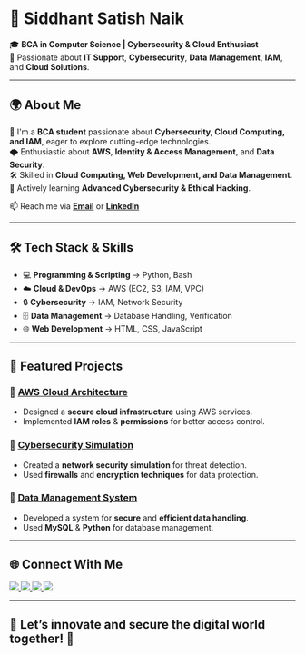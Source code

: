 # 🚀 Siddhant Satish Naik  

🎓 **BCA in Computer Science | Cybersecurity & Cloud Enthusiast**  
🔹 Passionate about **IT Support**, **Cybersecurity**, **Data Management**, **IAM**, and **Cloud Solutions**.  

---

## 🌍 About Me  

🎯 I'm a **BCA student** passionate about **Cybersecurity, Cloud Computing, and IAM**, eager to explore cutting-edge technologies.  
🌩️ Enthusiastic about **AWS**, **Identity & Access Management**, and **Data Security**.  
🛠️ Skilled in **Cloud Computing, Web Development, and Data Management**.  
🌱 Actively learning **Advanced Cybersecurity & Ethical Hacking**.  

📫 Reach me via **[Email](mailto:siddhantnaik909@gmail.com)** or **[LinkedIn](https://www.linkedin.com/in/siddhant-naik-349170333)**  

---

## 🛠 Tech Stack & Skills  

- 💻 **Programming & Scripting** → Python, Bash  
- ☁️ **Cloud & DevOps** → AWS (EC2, S3, IAM, VPC)  
- 🔒 **Cybersecurity** → IAM, Network Security  
- 🗄️ **Data Management** → Database Handling, Verification  
- 🌐 **Web Development** → HTML, CSS, JavaScript  

---

## 📌 Featured Projects  

### 🔹 [AWS Cloud Architecture](#)  
- Designed a **secure cloud infrastructure** using AWS services.  
- Implemented **IAM roles** & **permissions** for better access control.  

### 🔹 [Cybersecurity Simulation](#)  
- Created a **network security simulation** for threat detection.  
- Used **firewalls** and **encryption techniques** for data protection.  

### 🔹 [Data Management System](#)  
- Developed a system for **secure** and **efficient data handling**.  
- Used **MySQL** & **Python** for database management.  

---

## 🌐 Connect With Me  

<p align="left">
  <a href="http://siddhant-naik-portfolio.neocities.org" target="_blank">
    <img src="https://img.shields.io/badge/🌍%20Portfolio-00A98F?style=for-the-badge&logo=internetexplorer&logoColor=white" />
  </a>
  <a href="https://github.com/Siddhantnaik909" target="_blank">
    <img src="https://img.shields.io/badge/GitHub-181717?style=for-the-badge&logo=github&logoColor=white" />
  </a>
  <a href="https://www.linkedin.com/in/siddhant-naik-349170333" target="_blank">
    <img src="https://img.shields.io/badge/LinkedIn-0077B5?style=for-the-badge&logo=linkedin&logoColor=white" />
  </a>
  <a href="mailto:siddhantnaik909@gmail.com">
    <img src="https://img.shields.io/badge/Email-D14836?style=for-the-badge&logo=gmail&logoColor=white" />
  </a>
</p>

---

## 🎯 Let’s innovate and secure the digital world together! 🚀